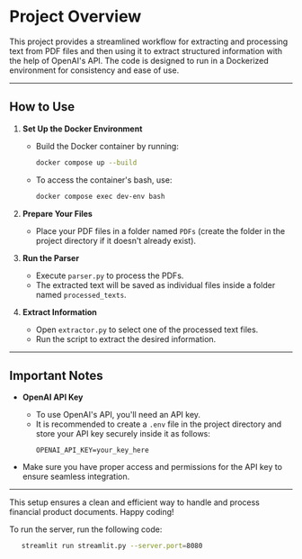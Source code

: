 # Project Overview

This project provides a streamlined workflow for extracting and processing text from PDF files and then using it to extract structured information with the help of OpenAI's API. The code is designed to run in a Dockerized environment for consistency and ease of use.

---

## How to Use

1. **Set Up the Docker Environment**
   - Build the Docker container by running:
     ```bash
     docker compose up --build
     ```
   - To access the container's bash, use:
     ```bash
     docker compose exec dev-env bash
     ```

2. **Prepare Your Files**
   - Place your PDF files in a folder named `PDFs` (create the folder in the project directory if it doesn't already exist).

3. **Run the Parser**
   - Execute `parser.py` to process the PDFs.
   - The extracted text will be saved as individual files inside a folder named `processed_texts`.

4. **Extract Information**
   - Open `extractor.py` to select one of the processed text files.
   - Run the script to extract the desired information.

---

## Important Notes

- **OpenAI API Key**
  - To use OpenAI's API, you'll need an API key.
  - It is recommended to create a `.env` file in the project directory and store your API key securely inside it as follows:
    ```env
    OPENAI_API_KEY=your_key_here
    ```

- Make sure you have proper access and permissions for the API key to ensure seamless integration.

---

This setup ensures a clean and efficient way to handle and process financial product documents. Happy coding!


To run the server, run the following code: 
```bash
   streamlit run streamlit.py --server.port=8080
```